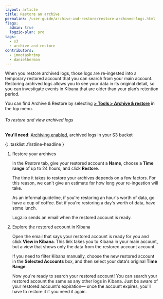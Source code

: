 ```yaml
---
layout: article
title: Restore an archive
permalink: /user-guide/archive-and-restore/restore-archived-logs.html
flags:
  admin: true
  logzio-plan: pro
tags:
  - s3
  - archive-and-restore
contributors:
  - imnotashrimp
  - danielberman
---
```


When you restore archived logs,
those logs are re-ingested into a temporary restored account that you can search from your main account.
Restoring archived logs allows you to see your data in its original detail,
so you can investigate events in Kibana that are older than your plan’s retention period.

<div class="fpo fpo-1"> </div>
<!-- TODO screen shot -->

You can find Archive & Restore by selecting [**<i class="li li-gear"></i> > Tools > Archive & restore**](https://app.logz.io/#/dashboard/tools/archive-and-restore) in the top menu.

###### To restore and view archived logs

**You'll need**:
[Archiving enabled](https://app.logz.io/#/dashboard/tools/archive-and-restore),
archived logs in your S3 bucket

{: .tasklist .firstline-headline }
1. Restore your archives

    In the _Restore_ tab, give your restored account a **Name**, choose a **Time range** of up to 24 hours, and click **Restore**.

    The time it takes to restore your archives depends on a few factors.
    For this reason, we can't give an estimate for how long your re-ingestion will take.

    As an informal guideline, if you're restoring an hour's worth of data, go have a cup of coffee.
    But if you're restoring a day's worth of data, have some lunch.

    Logz.io sends an email when the restored account is ready.

2. Explore the restored account in Kibana

    Open the email that says your restored account is ready for you and click **View in Kibana**.
    This link takes you to Kibana in your main account, but a view that shows only the data from the restored account account.

    <div class="info-box tip">

      If you need to filter Kibana manually,
      choose the new restored account in the **Selected Accounts** box,
      and then select your data's original **Time Range**.

    </div>

    Now you're ready to search your restored account!
    You can search your restored account the same as any other logs in Kibana.
    Just be aware of your restored account's expiration—
    once the account expires, you'll have to restore it if you need it again.